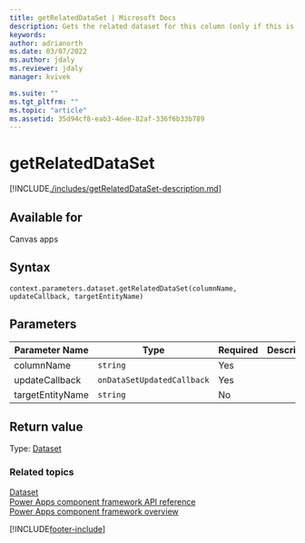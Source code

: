 ```yaml
---
title: getRelatedDataSet | Microsoft Docs
description: Gets the related dataset for this column (only if this is related table column like lookup).
keywords:
author: adrianorth
ms.date: 03/07/2022
ms.author: jdaly
ms.reviewer: jdaly
manager: kvivek

ms.suite: ""
ms.tgt_pltfrm: ""
ms.topic: "article"
ms.assetid: 35d94cf8-eab3-4dee-82af-336f6b33b789
---
```


# getRelatedDataSet

[!INCLUDE[./includes/getRelatedDataSet-description.md](./includes/getrelateddataset-description.md)]

## Available for

Canvas apps

## Syntax

`context.parameters.dataset.getRelatedDataSet(columnName, updateCallback, targetEntityName)`

## Parameters

| Parameter Name   | Type                       | Required | Description |
| ---------------- | -------------------------- | -------- | ----------- |
| columnName       | `string`                   | Yes      |             |
| updateCallback   | `onDataSetUpdatedCallback` | Yes      |             |
| targetEntityName | `string`                   | No       |             |

## Return value

Type: [Dataset](../dataset.md)

### Related topics

[Dataset](../dataset.md)<br/>
[Power Apps component framework API reference](../../reference/index.md)<br/>
[Power Apps component framework overview](../../overview.md)

[!INCLUDE[footer-include](../../../../includes/footer-banner.md)]
